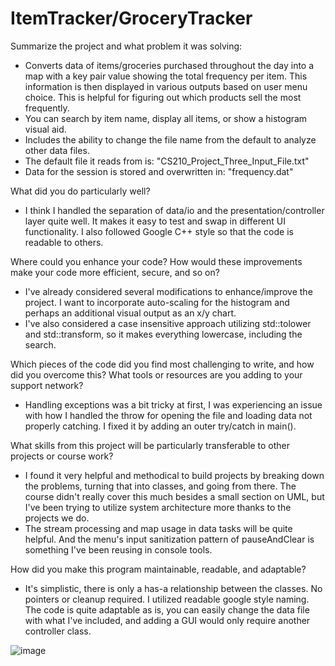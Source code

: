 # ItemTracker/GroceryTracker

Summarize the project and what problem it was solving:
* Converts data of items/groceries purchased throughout the day into a map with a key pair value showing the total frequency per item. This information is then displayed in various outputs based on user menu choice. This is helpful for figuring out which products sell the most frequently.
* You can search by item name, display all items, or show a histogram visual aid.
* Includes the ability to change the file name from the default to analyze other data files.
* The default file it reads from is: "CS210_Project_Three_Input_File.txt"
* Data for the session is stored and overwritten in: "frequency.dat"
  
What did you do particularly well?
* I think I handled the separation of data/io and the presentation/controller layer quite well. It makes it easy to test and swap in different UI functionality. I also followed Google C++ style so that the code is readable to others.

Where could you enhance your code? How would these improvements make your code more efficient, secure, and so on?
* I've already considered several modifications to enhance/improve the project. I want to incorporate auto-scaling for the histogram and perhaps an additional visual output as an x/y chart.
* I've also considered a case insensitive approach utilizing std::tolower and std::transform, so it makes everything lowercase, including the search. 

Which pieces of the code did you find most challenging to write, and how did you overcome this? What tools or resources are you adding to your support network?
* Handling exceptions was a bit tricky at first, I was experiencing an issue with how I handled the throw for opening the file and loading data not properly catching. I fixed it by adding an outer try/catch in main().

What skills from this project will be particularly transferable to other projects or course work?
* I found it very helpful and methodical to build projects by breaking down the problems, turning that into classes, and going from there. The course didn't really cover this much besides a small section on UML, but I've been trying to utilize system architecture more thanks to the projects we do.
* The stream processing and map usage in data tasks will be quite helpful. And the menu's input sanitization pattern of pauseAndClear is something I've been reusing in console tools.

How did you make this program maintainable, readable, and adaptable?
* It's simplistic, there is only a has-a relationship between the classes. No pointers or cleanup required. I utilized readable google style naming. The code is quite adaptable as is, you can easily change the data file with what I've included, and adding a GUI would only require another controller class.

![image](https://github.com/user-attachments/assets/a656336b-05dd-46b1-937a-46fcc1bef150)

